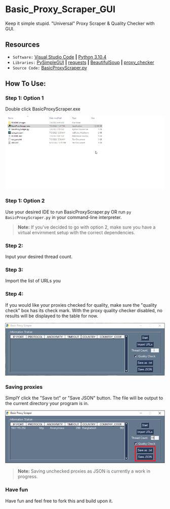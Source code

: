 # Basic_Proxy_Scraper_GUI
Keep it simple stupid. "Universal" Proxy Scraper &amp; Quality Checker with GUI.


## Resources

- `Software:` [Visual Studio Code](https://code.visualstudio.com/) **|** [Python 3.10.4](https://www.python.org/downloads/release/python-3104/)
- `Libraries:` [PySimpleGUI](https://www.rdocumentation.org/packages/dplyr/versions/0.7.8) **|** [requests](https://requests.readthedocs.io/en/latest/) **|** [BeautifulSoup](https://beautiful-soup-4.readthedocs.io/en/latest/) **|** [proxy_checker](https://github.com/ricerati/proxy-checker-python)
- `Source Code:` [BasicProxyScraper.py](https://github.com/StickySitch/Basic_Proxy_Scraper_GUI/blob/main/BasicProxyScraper.py)

## How To Use:

### Step 1: Option 1 
Double click BasicProxyScraper.exe

![Run Exe](https://github.com/StickySitch/Basic_Proxy_Scraper_GUI/blob/main/README_Images/nav_bps_exe.gif)

### Step 1: Option 2
Use your desired IDE to run BasicProxyScraper.py OR run ```py BasicProxyScraper.py``` in your command-line interpreter.



> **Note:**
> If you've decided to go with option 2, make sure you have a virtual envirnment setup with the correct dependencies.


### Step 2: 
Input your desired thread count.

### Step 3:
Import the list of URLs you 

### Step 4: 
If you would like your proxies checked for quality, make sure the "quality check" box has its check mark. 
With the proxy quality checker disabled, no results will be displayed to the table for now. 

![Start program](https://github.com/StickySitch/Basic_Proxy_Scraper_GUI/blob/main/README_Images/nav_bps_exe_start.gif)



### Saving proxies
SimplY click the "Save txt" or "Save JSON" button. The file will be output to the current directory your program is in.

![Save](https://github.com/StickySitch/Basic_Proxy_Scraper_GUI/blob/main/README_Images/nav_bps_exe_save.png)

> **Note:**
> Saving unchecked proxies as JSON is currently a work in progress. 

### Have fun
Have fun and feel free to fork this and build upon it. 
